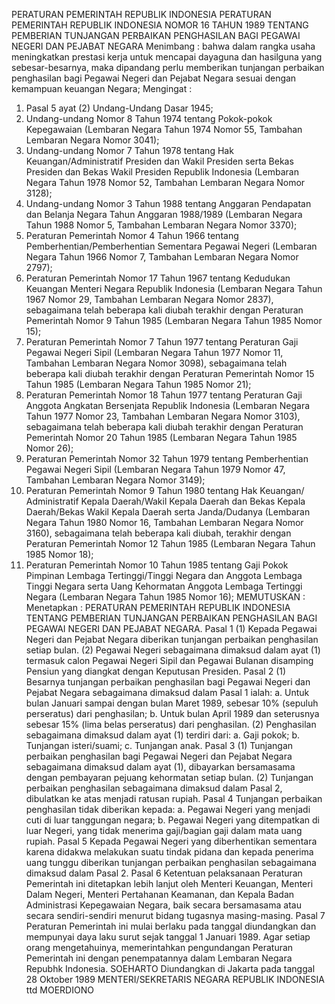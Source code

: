  PERATURAN PEMERINTAH REPUBLIK INDONESIA PERATURAN PEMERINTAH REPUBLIK INDONESIA NOMOR 16 TAHUN 1989 TENTANG PEMBERIAN TUNJANGAN PERBAIKAN PENGHASILAN BAGI PEGAWAI NEGERI DAN PEJABAT NEGARA
Menimbang :
 bahwa dalam rangka usaha meningkatkan prestasi kerja untuk mencapai dayaguna dan hasilguna yang sebesar-besarnya, maka dipandang perlu memberikan tunjangan perbaikan penghasilan bagi Pegawai Negeri dan Pejabat Negara sesuai dengan kemampuan keuangan Negara;
Mengingat :

1. Pasal 5 ayat (2) Undang-Undang Dasar 1945;
2. Undang-undang Nomor 8 Tahun 1974 tentang Pokok-pokok Kepegawaian (Lembaran Negara Tahun 1974 Nomor 55, Tambahan Lembaran Negara Nomor 3041);
3. Undang-undang Nomor 7 Tahun 1978 tentang Hak Keuangan/Administratif Presiden dan Wakil Presiden serta Bekas Presiden dan Bekas Wakil Presiden Republik Indonesia (Lembaran Negara Tahun 1978 Nomor 52, Tambahan Lembaran Negara Nomor 3128);
4. Undang-undang Nomor 3 Tahun 1988 tentang Anggaran Pendapatan dan Belanja Negara Tahun Anggaran 1988/1989 (Lembaran Negara Tahun 1988 Nomor 5, Tambahan Lembaran Negara Nomor 3370);
5. Peraturan Pemerintah Nomor 4 Tahun 1966 tentang Pemberhentian/Pemberhentian Sementara Pegawai Negeri (Lembaran Negara Tahun 1966 Nomor 7, Tambahan Lembaran Negara Nomor 2797);
6. Peraturan Pemerintah Nomor 17 Tahun 1967 tentang Kedudukan Keuangan Menteri Negara Republik Indonesia (Lembaran Negara Tahun 1967 Nomor 29, Tambahan Lembaran Negara Nomor 2837), sebagaimana telah beberapa kali diubah terakhir dengan Peraturan Pemerintah Nomor 9 Tahun 1985 (Lembaran Negara Tahun 1985 Nomor 15);
7. Peraturan Pemerintah Nomor 7 Tahun 1977 tentang Peraturan Gaji Pegawai Negeri Sipil (Lembaran Negara Tahun 1977 Nomor 11, Tambahan Lembaran Negara Nomor 3098), sebagaimana telah beberapa kali diubah terakhir dengan Peraturan Pemerintah Nomor 15 Tahun 1985 (Lembaran Negara Tahun 1985 Nomor 21);
8. Peraturan Pemerintah Nomor 18 Tahun 1977 tentang Peraturan Gaji Anggota Angkatan Bersenjata Republik Indonesia (Lembaran Negara Tahun 1977 Nomor 23, Tambahan Lembaran Negara Nomor 3103), sebagaimana telah beberapa kali diubah terakhir dengan Peraturan Pemerintah Nomor 20 Tahun 1985 (Lembaran Negara Tahun 1985 Nomor 26);
9. Peraturan Pemerintah Nomor 32 Tahun 1979 tentang Pemberhentian Pegawai Negeri Sipil (Lembaran Negara Tahun 1979 Nomor 47, Tambahan Lembaran Negara Nomor 3149);
10. Peraturan Pemerintah Nomor 9 Tahun 1980 tentang Hak Keuangan/ Administratif Kepala Daerah/Wakil Kepala Daerah dan Bekas Kepala Daerah/Bekas Wakil Kepala Daerah serta Janda/Dudanya (Lembaran Negara Tahun 1980 Nomor 16, Tambahan Lembaran Negara Nomor 3160), sebagaimana telah beberapa kali diubah, terakhir dengan Peraturan Pemerintah Nomor 12 Tahun 1985 (Lembaran Negara Tahun 1985 Nomor 18);
11. Peraturan Pemerintah Nomor 10 Tahun 1985 tentang Gaji Pokok Pimpinan Lembaga Tertinggi/Tinggi Negara dan Anggota Lembaga Tinggi Negara serta Uang Kehormatan Anggota Lembaga Tertinggi Negara (Lembaran Negara Tahun 1985 Nomor 16);
MEMUTUSKAN :
 Menetapkan : PERATURAN PEMERINTAH REPUBLIK INDONESIA TENTANG PEMBERIAN TUNJANGAN PERBAIKAN PENGHASILAN BAGI PEGAWAI NEGERI DAN PEJABAT NEGARA.
Pasal 1
(1) Kepada Pegawai Negeri dan Pejabat Negara diberikan tunjangan perbaikan penghasilan setiap bulan.
(2) Pegawai Negeri sebagaimana dimaksud dalam ayat (1) termasuk calon Pegawai Negeri Sipil dan Pegawai Bulanan disamping Pensiun yang diangkat dengan Keputusan Presiden.
Pasal 2
(1) Besarnya tunjangan perbaikan penghasilan bagi Pegawai Negeri dan Pejabat Negara sebagaimana dimaksud dalam Pasal 1 ialah:
a. Untuk bulan Januari sampai dengan bulan Maret 1989, sebesar 10% (sepuluh perseratus) dari penghasilan;
b. Untuk bulan April 1989 dan seterusnya sebesar 15% (lima belas perseratus) dari penghasilan.
(2) Penghasilan sebagaimana dimaksud dalam ayat (1) terdiri dari:
a. Gaji pokok;
b. Tunjangan isteri/suami;
c. Tunjangan anak.
Pasal 3
(1) Tunjangan perbaikan penghasilan bagi Pegawai Negeri dan Pejabat Negara sebagaimana dimaksud dalam ayat (1), dibayarkan bersamasama dengan pembayaran pejuang kehormatan setiap bulan.
(2) Tunjangan perbaikan penghasilan sebagaimana dimaksud dalam Pasal 2, dibulatkan ke atas menjadi ratusan rupiah.
Pasal 4
Tunjangan perbaikan penghasilan tidak diberikan kepada:
a. Pegawai Negeri yang menjadi cuti di luar tanggungan negara;
b. Pegawai Negeri yang ditempatkan di luar Negeri, yang tidak menerima gaji/bagian gaji dalam mata uang rupiah.
Pasal 5
Kepada Pegawai Negeri yang diberhentikan sementara karena didakwa melakukan suatu tindak pidana dan kepada penerima uang tunggu diberikan tunjangan perbaikan penghasilan sebagaimana dimaksud dalam Pasal 2.
Pasal 6
Ketentuan pelaksanaan Peraturan Pemerintah ini ditetapkan lebih lanjut oleh Menteri Keuangan, Menteri Dalam Negeri, Menteri Pertahanan Keamanan, dan Kepala Badan Administrasi Kepegawaian Negara, baik secara bersamasama atau secara sendiri-sendiri menurut bidang tugasnya masing-masing.
Pasal 7
Peraturan Pemerintah ini mulai berlaku pada tanggal diundangkan dan mempunyai daya laku surut sejak tanggal 1 Januari 1989. Agar setiap orang mengetahuinya, memerintahkan pengundangan Peraturan Pemerintah ini dengan penempatannya dalam Lembaran Negara Repubhk Indonesia. SOEHARTO Diundangkan di Jakarta pada tanggal 28 Oktober 1989 MENTERI/SEKRETARIS NEGARA REPUBLIK INDONESIA ttd MOERDIONO